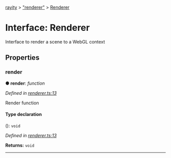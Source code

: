 [rayity](../README.md) > ["renderer"](../modules/_renderer_.md) > [Renderer](../interfaces/_renderer_.renderer.md)



# Interface: Renderer


Interface to render a scene to a WebGL context


## Properties
<a id="render"></a>

###  render

**●  render**:  *function* 

*Defined in [renderer.ts:13](https://github.com/gribbet/rayity/blob/7a9144e/src/renderer.ts#L13)*



Render function

#### Type declaration
(): `void`


*Defined in [renderer.ts:13](https://github.com/gribbet/rayity/blob/7a9144e/src/renderer.ts#L13)*





**Returns:** `void`






___


